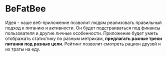 # BeFatBee

Идея - наше веб-приложение позволит людям реализовать правильный подход к питанию и активности. Он будет подстраиваться под финансы пользователя и другие личные особенности. Приложение будет уметь отображать статистику по разным метрикам, **предлагать разные треки питания под разные цели**. Рейтинг позволит смотреть рацион друзей и их траты на еду.
